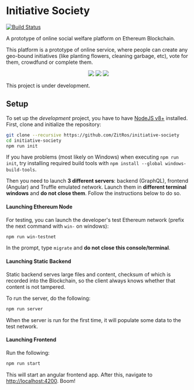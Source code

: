 # Initiative Society

[![Build Status](https://travis-ci.org/ZitRos/initiative-society.svg?branch=master)](https://travis-ci.org/ZitRos/initiative-society)

A prototype of online social welfare platform on Ethereum Blockchain.

This platform is a prototype of online service, where people can create any
geo-bound initiatives (like planting flowers, cleaning garbage, etc), vote
for them, crowdfund or complete them.

<p align="center">
  <img src="https://user-images.githubusercontent.com/4989256/34339864-e4f7d3cc-e982-11e7-87e7-7d00d4ff1609.png"/>
  <img src="https://user-images.githubusercontent.com/4989256/34041876-bd65278e-e1a2-11e7-8dd8-989ec8c5c243.png"/>
  <img src="https://user-images.githubusercontent.com/4989256/34157000-56ec84ec-e4c8-11e7-9b6b-d4bb3a1932f8.png"/>
</p>

This project is under development.

Setup
-----

To set up the _development_ project, you have to have [NodeJS v8+](https://nodejs.org) installed. 
First, clone and initialize the repository:

```bash
git clone --recursive https://github.com/ZitRos/initiative-society
cd initiative-society
npm run init
```

If you have problems (most likely on Windows) when executing `npm run init`, try installing required
build tools with `npm install --global windows-build-tools`.

Then you need to launch **3 different servers**: backend (GraphQL), frontend (Angular) and Truffle
emulated network. Launch them in **different terminal windows** and **do not close them**. Follow 
the instructions below to do so.

#### Launching Ethereum Node

For testing, you can launch the developer's test Ethereum network (prefix the next command with 
`win-` on windows):

```bash
npm run win-testnet
```

In the prompt, type `migrate` and **do not close this console/terminal**. 

#### Launching Static Backend

Static backend serves large files and content, checksum of which is recorded into the Blockchain, so
the client always knows whether that content is not tampered. 

To run the server, do the following:

```bash
npm run server
```

When the server is run for the first time, it will populate some data to the test network.

#### Launching Frontend

Run the following:

```bash
npm run start
```

This will start an angular frontend app. After this, navigate to
[http://localhost:4200](http://localhost:4200). Boom!
